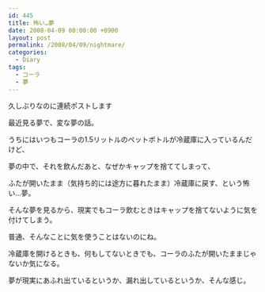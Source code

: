 ```yaml
---
id: 445
title: 怖い…夢
date: 2008-04-09 00:00:00 +0900
layout: post
permalink: /2008/04/09/nightmare/
categories:
  - Diary
tags:
  - コーラ
  - 夢
---
```

久しぶりなのに連続ポストします
  
最近見る夢で、変な夢の話。
  
うちにはいつもコーラの1.5リットルのペットボトルが冷蔵庫に入っているんだけど、
  
夢の中で、それを飲んだあと、なぜかキャップを捨ててしまって、
  
ふたが開いたまま（気持ち的には途方に暮れたまま）冷蔵庫に戻す、という怖い…夢。

そんな夢を見るから、現実でもコーラ飲むときはキャップを捨てないように気を付けてしまう。
  
普通、そんなことに気を使うことはないのにね。
  
冷蔵庫を開けるときも、何もしてないときでも、コーラのふたが開いたままじゃないか気になる。
  
夢が現実にあふれ出ているというか、漏れ出しているというか、そんな感じ。

